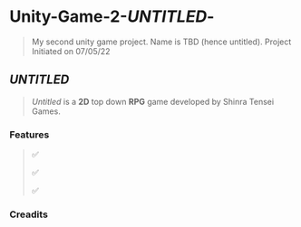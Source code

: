 # Unity-Game-2-_UNTITLED_-

>My second unity game project. Name is TBD (hence untitled). Project Initiated on 07/05/22


## ***UNTITLED***

>_Untitled_ is a <strong>2D</strong> top down <strong>RPG</strong> game developed by Shinra Tensei Games.


### Features

>✅
>
>✅
>
>✅

### Creadits
